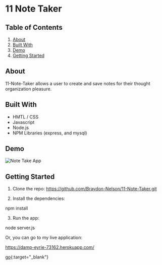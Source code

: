 # 11 Note Taker

## Table of Contents

1. [About](#about)
2. [Built With](#built-with)
3. [Demo](#demo)
4. [Getting Started](#getting-started)

## About

11-Note-Taker allows a user to create and save notes for their thought organization pleasure.

## Built With

* HMTL / CSS
* Javascript
* Node.js
* NPM Libraries (express, and mysql)

## Demo

![Note Take App](./public/assets/imgs/note-taker-view.gif "Note Take App")

## Getting Started

1. Clone the repo:
https://github.com/Braydon-Nelson/11-Note-Taker.git

2. Install the dependencies:

npm install

3. Run the app:

node server.js

Or, you can go to my live application:

https://damp-eyrie-73162.herokuapp.com/

[go](https://damp-eyrie-73162.herokuapp.com/){:target="_blank"}
